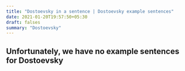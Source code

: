 ```yaml
---
title: "Dostoevsky in a sentence | Dostoevsky example sentences"
date: 2021-01-20T19:57:50+05:30
draft: falses
summary: "Dostoevsky"
---
```

## Unfortunately, we have no example sentences for Dostoevsky                 
